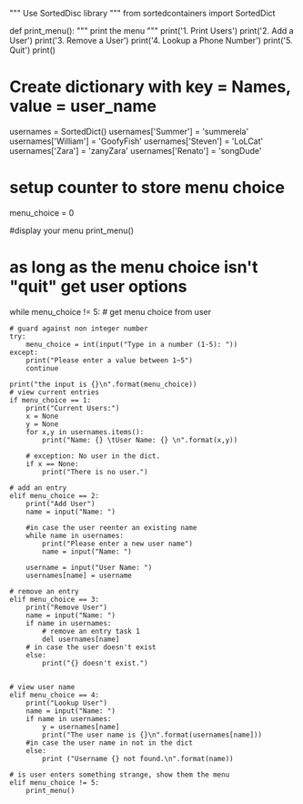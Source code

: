 
"""
    Use SortedDisc library
"""
from sortedcontainers import SortedDict

def print_menu():
    """
        print the menu
    """
    print('1. Print Users')
    print('2. Add a User')
    print('3. Remove a User')
    print('4. Lookup a Phone Number')
    print('5. Quit')
    print()

# Create dictionary with key = Names, value = user_name
usernames = SortedDict()
usernames['Summer'] = 'summerela'
usernames['William'] = 'GoofyFish'
usernames['Steven'] = 'LoLCat'
usernames['Zara'] = 'zanyZara'
usernames['Renato'] = 'songDude'

# setup counter to store menu choice
menu_choice = 0

#display your menu
print_menu()

# as long as the menu choice isn't "quit" get user options
while menu_choice != 5:
    # get menu choice from user

    # guard against non integer number
    try:
        menu_choice = int(input("Type in a number (1-5): "))
    except:
        print("Please enter a value between 1~5")
        continue

    print("the input is {}\n".format(menu_choice))
    # view current entries
    if menu_choice == 1:
        print("Current Users:")
        x = None
        y = None
        for x,y in usernames.items():
            print("Name: {} \tUser Name: {} \n".format(x,y))

        # exception: No user in the dict.
        if x == None:
            print("There is no user.")
            
    # add an entry
    elif menu_choice == 2:
        print("Add User")
        name = input("Name: ")

        #in case the user reenter an existing name
        while name in usernames:
            print("Please enter a new user name")
            name = input("Name: ")
            
        username = input("User Name: ")
        usernames[name] = username
        
    # remove an entry
    elif menu_choice == 3:
        print("Remove User")
        name = input("Name: ")
        if name in usernames:
            # remove an entry task 1
            del usernames[name]
        # in case the user doesn't exist
        else:
            print("{} doesn't exist.")
            

    # view user name      
    elif menu_choice == 4:
        print("Lookup User")
        name = input("Name: ")
        if name in usernames:
            y = usernames[name]
            print("The user name is {}\n".format(usernames[name]))
        #in case the user name in not in the dict
        else:
            print ("Username {} not found.\n".format(name))
    
    # is user enters something strange, show them the menu
    elif menu_choice != 5:
        print_menu()
